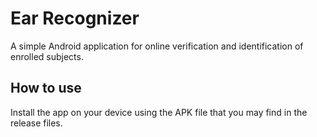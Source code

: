 # Ear Recognizer
A simple Android application for online verification and identification of enrolled subjects.

## How to use
Install the app on your device using the APK file that you may find in the release files.




